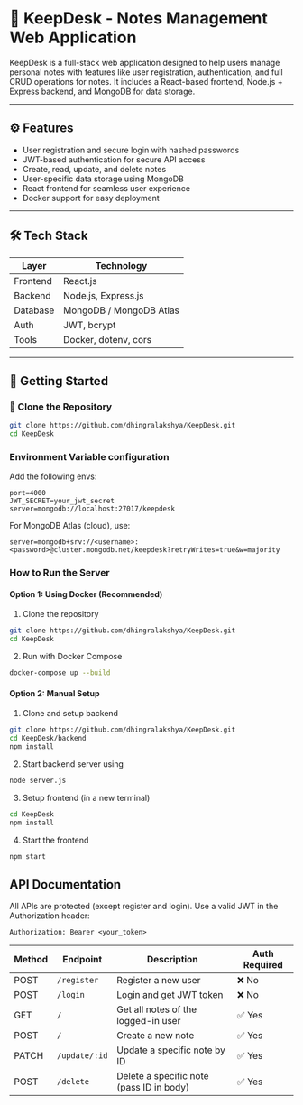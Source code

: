 # 📝 KeepDesk - Notes Management Web Application

KeepDesk is a full-stack web application designed to help users manage personal notes with features like user registration, authentication, and full CRUD operations for notes. It includes a React-based frontend, Node.js + Express backend, and MongoDB for data storage.

---

## ⚙️ Features

- User registration and secure login with hashed passwords
- JWT-based authentication for secure API access
- Create, read, update, and delete notes
- User-specific data storage using MongoDB
- React frontend for seamless user experience
- Docker support for easy deployment

---

## 🛠️ Tech Stack

| Layer     | Technology          |
|-----------|---------------------|
| Frontend  | React.js            |
| Backend   | Node.js, Express.js |
| Database  | MongoDB / MongoDB Atlas |
| Auth      | JWT, bcrypt         |
| Tools     | Docker, dotenv, cors |

---

## 🚀 Getting Started

### 📁 Clone the Repository

```bash
git clone https://github.com/dhingralakshya/KeepDesk.git
cd KeepDesk
```

### Environment Variable configuration

Add the following envs:

```
port=4000
JWT_SECRET=your_jwt_secret
server=mongodb://localhost:27017/keepdesk
```

For MongoDB Atlas (cloud), use:
```
server=mongodb+srv://<username>:<password>@cluster.mongodb.net/keepdesk?retryWrites=true&w=majority
```

### How to Run the Server
#### Option 1: Using Docker (Recommended)
1. Clone the repository
```bash
git clone https://github.com/dhingralakshya/KeepDesk.git
cd KeepDesk
```
2. Run with Docker Compose
```bash
docker-compose up --build
```

#### Option 2: Manual Setup
1. Clone and setup backend
```bash
git clone https://github.com/dhingralakshya/KeepDesk.git
cd KeepDesk/backend
npm install
```

2. Start backend server using
```bash
node server.js
```

3. Setup frontend (in a new terminal)
```bash
cd KeepDesk
npm install
```

4. Start the frontend
```bash
npm start
```

## API Documentation
All APIs are protected (except register and login). Use a valid JWT in the Authorization header:
```
Authorization: Bearer <your_token>
```

| Method | Endpoint        | Description                             | Auth Required |
|--------|------------------|-----------------------------------------|----------------|
| POST   | `/register`      | Register a new user                     | ❌ No          |
| POST   | `/login`         | Login and get JWT token                 | ❌ No          |
| GET    | `/`              | Get all notes of the logged-in user     | ✅ Yes         |
| POST   | `/`              | Create a new note                       | ✅ Yes         |
| PATCH  | `/update/:id`    | Update a specific note by ID            | ✅ Yes         |
| POST   | `/delete`        | Delete a specific note (pass ID in body)| ✅ Yes         |
